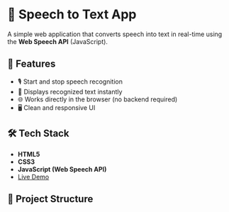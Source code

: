 # 🎤 Speech to Text App

A simple web application that converts speech into text in real-time using the **Web Speech API** (JavaScript).

## 🚀 Features
- 🎙️ Start and stop speech recognition
- 📝 Displays recognized text instantly
- 🌐 Works directly in the browser (no backend required)
- 🖥️ Clean and responsive UI

## 🛠️ Tech Stack
- **HTML5**
- **CSS3**
- **JavaScript (Web Speech API)**
- [Live Demo](https://your-live-url.com)


## 📂 Project Structure
